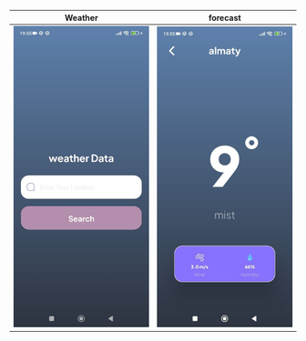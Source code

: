 Weather | forecast 
:-------------------------:|:-------------------------:
![](https://github.com/taupattinson/Weather-App/blob/main/app/images/1.jpg?raw=true)|![](https://github.com/taupattinson/Weather-App/blob/main/app/images/2.jpg?raw=true)
